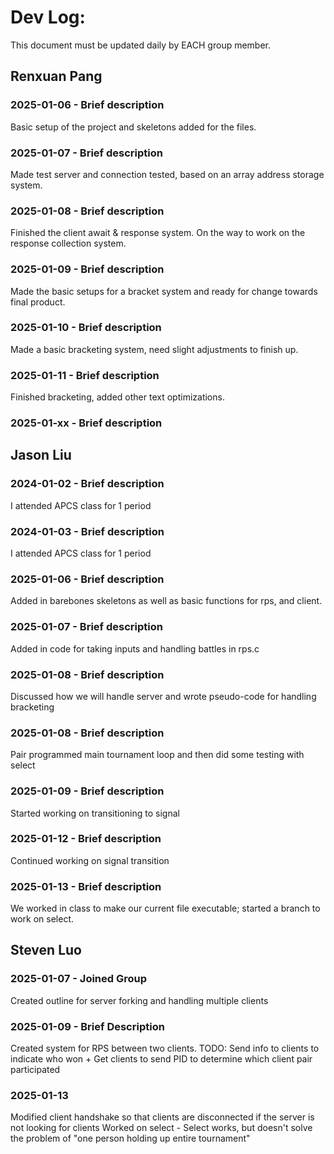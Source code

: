 # Dev Log:

This document must be updated daily by EACH group member.

## Renxuan Pang

### 2025-01-06 - Brief description
Basic setup of the project and skeletons added for the files.

### 2025-01-07 - Brief description
Made test server and connection tested, based on an array address storage system.

### 2025-01-08 - Brief description
Finished the client await & response system.
On the way to work on the response collection system.

### 2025-01-09 - Brief description
Made the basic setups for a bracket system and ready for change towards final product.

### 2025-01-10 - Brief description
Made a basic bracketing system, need slight adjustments to finish up.

### 2025-01-11 - Brief description
Finished bracketing, added other text optimizations.

### 2025-01-xx - Brief description

## Jason Liu

### 2024-01-02 - Brief description
I attended APCS class for 1 period

### 2024-01-03 - Brief description
I attended APCS class for 1 period

### 2025-01-06 - Brief description
Added in barebones skeletons as well as basic functions for rps, and client.

### 2025-01-07 - Brief description
Added in code for taking inputs and handling battles in rps.c

### 2025-01-08 - Brief description
Discussed how we will handle server and wrote pseudo-code for handling bracketing

### 2025-01-08 - Brief description
Pair programmed main tournament loop and then did some testing with select

### 2025-01-09 - Brief description
Started working on transitioning to signal

### 2025-01-12 - Brief description
Continued working on signal transition

### 2025-01-13 - Brief description
We worked in class to make our current file executable; started a branch to work on select.

## Steven Luo

### 2025-01-07 - Joined Group
Created outline for server forking and handling multiple clients

### 2025-01-09 - Brief Description
Created system for RPS between two clients.
TODO: Send info to clients to indicate who won + Get clients to send PID to determine which client pair participated

### 2025-01-13
Modified client handshake so that clients are disconnected if the server is not looking for clients
Worked on select - Select works, but doesn't solve the problem of "one person holding up entire tournament"

